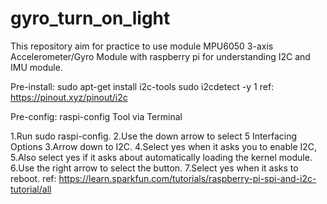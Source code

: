 # gyro_turn_on_light
This repository aim for practice to use module MPU6050 3-axis Accelerometer/Gyro Module with raspberry pi for understanding I2C and IMU module.

Pre-install:
sudo apt-get install i2c-tools
sudo i2cdetect -y 1
ref: https://pinout.xyz/pinout/i2c

Pre-config:
raspi-config Tool via Terminal

1.Run sudo raspi-config.
2.Use the down arrow to select 5 Interfacing Options
3.Arrow down to I2C.
4.Select yes when it asks you to enable I2C,
5.Also select yes if it asks about automatically loading the kernel module.
6.Use the right arrow to select the <Finish> button.
7.Select yes when it asks to reboot.
ref: https://learn.sparkfun.com/tutorials/raspberry-pi-spi-and-i2c-tutorial/all
